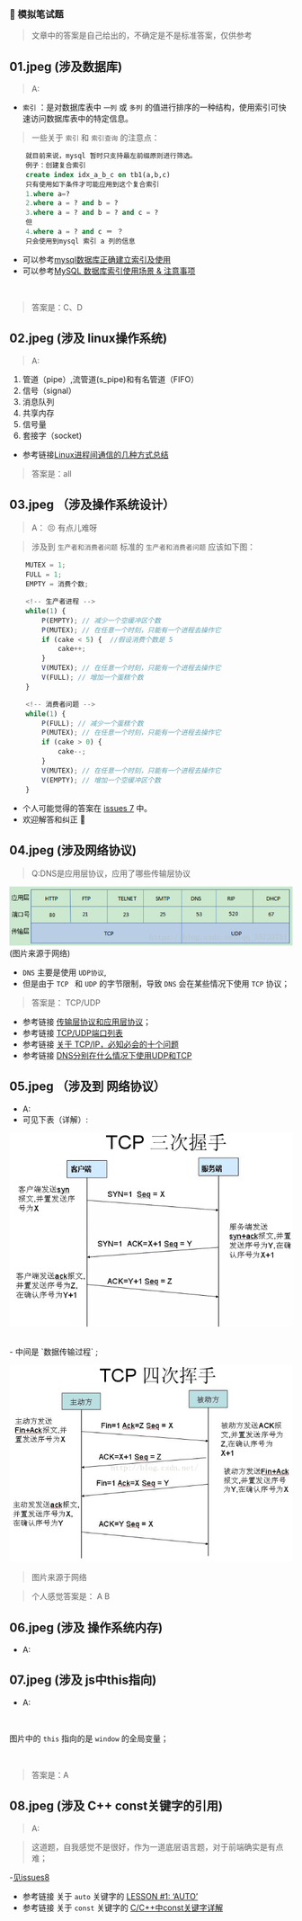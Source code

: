 ### 📖 模拟笔试题

> 文章中的答案是自己给出的，不确定是不是标准答案，仅供参考

## 01.jpeg (涉及数据库)
> A:
- `索引` ：是对数据库表中 `一列` 或 `多列` 的值进行排序的一种结构，使用索引可快速访问数据库表中的特定信息。
> 一些关于 `索引` 和 `索引查询` 的注意点：
```sql
    就目前来说，mysql 暂时只支持最左前缀原则进行筛选。
    例子：创建复合索引
    create index idx_a_b_c on tb1(a,b,c)
    只有使用如下条件才可能应用到这个复合索引
    1.where a=?
    2.where a = ? and b = ?
    3.where a = ? and b = ? and c = ?
    但
    4.where a = ? and c ＝ ？
    只会使用到mysql 索引 a 列的信息
```
- 可以参考[mysql数据库正确建立索引及使用](http://blog.51cto.com/4925054/1097107)
- 可以参考[MySQL 数据库索引使用场景 & 注意事项](https://juejin.im/entry/58ef200144d904006cdf29c2)

<br>

> 答案是：C、D

## 02.jpeg (涉及 linux操作系统)
> A:
1. 管道（pipe）,流管道(s_pipe)和有名管道（FIFO）
2. 信号（signal）
3. 消息队列
4. 共享内存
5. 信号量
6. 套接字（socket)

- 参考链接[Linux进程间通信的几种方式总结](https://blog.csdn.net/gatieme/article/details/50908749)

> 答案是：all

## 03.jpeg （涉及操作系统设计）
> A： 😣 有点儿难呀

> 涉及到 `生产者和消费者问题` 
> 标准的 `生产者和消费者问题` 应该如下图：
```js
    MUTEX = 1;
    FULL = 1;
    EMPTY = 消费个数;
```
```js
    <!-- 生产者进程 -->
    while(1) {
        P(EMPTY); // 减少一个空缓冲区个数
        P(MUTEX); // 在任意一个时刻，只能有一个进程去操作它
        if (cake < 5) {  //假设消费个数是 5
            cake++;
        }
        V(MUTEX); // 在任意一个时刻，只能有一个进程去操作它
        V(FULL); // 增加一个蛋糕个数
    }
```

```js
    <!-- 消费者问题 -->
    while(1) {
        P(FULL); // 减少一个蛋糕个数
        P(MUTEX); // 在任意一个时刻，只能有一个进程去操作它
        if (cake > 0) {
            cake--;
        }
        V(MUTEX); // 在任意一个时刻，只能有一个进程去操作它
        V(EMPTY); // 增加一个空缓冲区个数
    }
```

- 个人可能觉得的答案在 [issues 7](https://github.com/heycqing/KillTime/issues/7) 中。
- 欢迎解答和纠正 🐾 

## 04.jpeg (涉及网络协议)
> Q:DNS是应用层协议，应用了哪些传输层协议

![image](./showImgs/1.png)
<br>
(图片来源于网络)
- `DNS` 主要是使用 `UDP协议`,
- 但是由于 `TCP ` 和 `UDP` 的字节限制，导致 `DNS` 会在某些情况下使用 `TCP` 协议；

> 答案是： TCP/UDP
- 参考链接 [传输层协议和应用层协议](https://blog.csdn.net/qq_35733751/article/details/80114251)；
- 参考链接 [TCP/UDP端口列表](https://zh.wikipedia.org/wiki/TCP/UDP%E7%AB%AF%E5%8F%A3%E5%88%97%E8%A1%A8)
- 参考链接 [关于 TCP/IP，必知必会的十个问题](https://juejin.im/post/598ba1d06fb9a03c4d6464ab)
- 参考链接 [DNS分别在什么情况下使用UDP和TCP](https://www.cnblogs.com/549294286/p/5172435.html)


## 05.jpeg （涉及到 网络协议）
- A:
- 可见下表（详解）:

![image](./showImgs/threehand.png)

<br>
- 中间是 `数据传输过程` ;
<br>

![image](./showImgs/four.png)

> 图片来源于网络

> 个人感觉答案是： A B

## 06.jpeg (涉及 操作系统内存)
- A:


## 07.jpeg (涉及 js中this指向)
- A:

<br>

图片中的 `this` 指向的是 `window` 的全局变量；

<br>

> 答案是：A

## 08.jpeg (涉及 C++ const关键字的引用)
> A:

> 这道题，自我感觉不是很好，作为一道底层语言题，对于前端确实是有点难；

-[见issues8](https://github.com/heycqing/KillTime/issues/8)

- 参考链接 关于 `auto` 关键字的 [LESSON #1: ‘AUTO’](https://mbevin.wordpress.com/2012/11/13/auto/)
- 参考链接 关于 `const` 关键字的 [C/C++中const关键字详解](https://www.cnblogs.com/yc_sunniwell/archive/2010/07/14/1777416.html)
